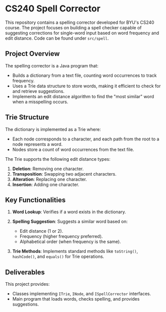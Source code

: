 # CS240 Spell Corrector

This repository contains a spelling corrector developed for BYU's CS240 course. The project focuses on building a spell checker capable of suggesting corrections for single-word input based on word frequency and edit distance. Code can be found under `src/spell`.

## Project Overview

The spelling corrector is a Java program that:
- Builds a dictionary from a text file, counting word occurrences to track frequency.
- Uses a Trie data structure to store words, making it efficient to check for and retrieve suggestions.
- Implements an edit distance algorithm to find the "most similar" word when a misspelling occurs.

## Trie Structure

The dictionary is implemented as a Trie where:
- Each node corresponds to a character, and each path from the root to a node represents a word.
- Nodes store a count of word occurrences from the text file.

The Trie supports the following edit distance types:
1. **Deletion**: Removing one character.
2. **Transposition**: Swapping two adjacent characters.
3. **Alteration**: Replacing one character.
4. **Insertion**: Adding one character.

## Key Functionalities

1. **Word Lookup**: Verifies if a word exists in the dictionary.
2. **Spelling Suggestion**: Suggests a similar word based on:
   - Edit distance (1 or 2).
   - Frequency (higher frequency preferred).
   - Alphabetical order (when frequency is the same).

3. **Trie Methods**: Implements standard methods like `toString()`, `hashCode()`, and `equals()` for Trie operations.
   

## Deliverables

This project provides:
- Classes implementing `ITrie`, `INode`, and `ISpellCorrector` interfaces.
- Main program that loads words, checks spelling, and provides suggestions.
